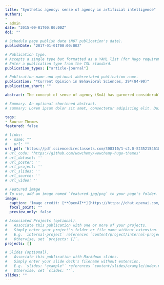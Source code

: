 ```yaml
---
title: "Synthetic agency: sense of agency in artificial intelligence"
authors:
- 
- admin
date: "2015-09-01T00:00:00Z"
doi: ""

# Schedule page publish date (NOT publication's date).
publishDate: "2017-01-01T00:00:00Z"

# Publication type.
# Accepts a single type but formatted as a YAML list (for Hugo requirements).
# Enter a publication type from the CSL standard.
publication_types: ["article-journal"]

# Publication name and optional abbreviated publication name.
publication: "*Current Opinion in Behavioral Sciences, 29*(84-90)"
publication_short: ""

abstract: The concept of sense of agency (SoA) has garnered considerable attention in human science at least in the past two decades. Coincidentally, about two decades ago, artificial intelligence (AI) research witnessed an explosion of proposed theories on agency mostly based on dynamical approaches. However, despite this early burst of enthusiasm, SoA models in AI remain limited. We review the state of AI research on SoA, seen predominantly in developmental robotics, vis-à-vis the psychology and neurocognitive treatments, and examine how AI can further achieve stronger SoA models. We posit that AI is now poised to better inform SoA given its advances on self-attribution of action–outcome effects, action selection, and Bayesian inferencing, and argue that synthetic agency has never been more compelling.

# Summary. An optional shortened abstract.
# summary: Lorem ipsum dolor sit amet, consectetur adipiscing elit. Duis posuere tellus ac convallis placerat. Proin tincidunt magna sed ex sollicitudin condimentum.

tags:
- Source Themes
featured: false

# links:
# - name: ""
#   url: ""
url_pdf: 'https://pdf.sciencedirectassets.com/308310/1-s2.0-S2352154618X00060/1-s2.0-S2352154618301700/main.pdf?X-Amz-Security-Token=IQoJb3JpZ2luX2VjEKT%2F%2F%2F%2F%2F%2F%2F%2F%2F%2FwEaCXVzLWVhc3QtMSJHMEUCIQCctHZr%2Byft4k06rkXISebeJRq%2BM71%2FYMcB%2FyJ8eiwXDAIgPOz8b17eK%2B%2B%2BmOov1srRXqt%2FnPidjfFwkS2huN9F9mEqvAUI7f%2F%2F%2F%2F%2F%2F%2F%2F%2F%2FARAFGgwwNTkwMDM1NDY4NjUiDAx5tKJ%2BSY8FZERsGCqQBQ59IHYnB2GSslJnV9ihcHOT9Y0QTGaRcwu5ow1abERV1OiCx4Af3evpJsLEqhgNFmWwC7qbzUuNpMC9UlZu3YtXBZej9M2USZJDT2N28BjAMe2Uni7QffZmWpwAoieqgZ7ApZOv84MC8rxuOjHAiaH2ZtQXi44KLVyt5FkS2AoUwZ34kU0QkQureWp0hOGjoYBpgMpQO1zYw%2BGZ%2BWgOmzg6wpyr2oYzLVVytYf7XGX0vA5HpkqqoFC3riBl0kEtvNMM15v5YKa4WMl3%2F6RlUdCwQVcxkI4TbtgsdKT37MISIjU2%2Bh%2FGebAdunJIxiI7XDqHTAKcvu0aBVMuQrw2IM5YzS9cAVHV24EeYMsTRE05FGGlsvP%2B98%2F%2BJDkP77sPzXlAMr2BkxqJDUEMVTDW7%2BPA9QF8Y5EBC%2B8kvxiiq5HQJUcm5Rc1SbJ1jZgvJ0raOcCjmHZxYdtJoI7mJI8TxCCSSd7XyXgyMdktegnkVc%2BVSkFoVZkyJbp2SltpW8bByJ%2Bze%2B0gU%2F%2Bp%2FgeFFP8KzbiVEdXYfo51Cs%2BYjbIw9xDsCqRXErVrgdzqq85E5ipItQDrN3i%2Bd3%2FKB8VoVb3l9rVu%2F64LsYpc7r7VR8msjmGLOHqwgkhnV4tMyh6KlKfpfu%2FBWsEOGP9XB4gQd8%2Bu2a8BFWGn9d%2FQwmn%2BidOu9pWlZHeb7lTBuM4GnzVTJAXxHcB7i61TOPZS1T1O1Bh7u%2F5RkH%2B%2Bmb%2FjgVjIlbuDwCK0SbxFP2mmcw3Y6SOPn8bheg37t3Yi1a1dLm5SrUxKtscV4jdAlM%2FTgADI0itripYkQ8pGPRWVGeICR99PEoQOI6874HENHXaYgjy2mUnmopj5V8NGRYFKJAQTJI0jEtGGMLuQ7aoGOrEBXBH4vcGNN2gg%2FItvjg6bL5bBuTuC7XHh%2F82xIUZq1tBNVUTodfo4f3POYJfrVPuE0Z7K%2B4ZL6dY5v%2BTAdopaeCEm4dHr0HjPrqHzR8QAdXzMuMCMqfWPLJwZiMUozRXmENFEa0I2pyWQ77xNBxTSkv2%2Brr%2Bd1NhdAKQmGa4HwabpuSYtv8mFb3WDDpYMW6u0GxL1kI7y8O1adZRiTgLKviOWi%2Fys3SQO4s7vbcjB%2BgRB&X-Amz-Algorithm=AWS4-HMAC-SHA256&X-Amz-Date=20231120T131111Z&X-Amz-SignedHeaders=host&X-Amz-Expires=300&X-Amz-Credential=ASIAQ3PHCVTYSXO76HGL%2F20231120%2Fus-east-1%2Fs3%2Faws4_request&X-Amz-Signature=e808106a856b5d1bf4d605d367640c0a382471a1de2707ad30d3dbef01ea5d6b&hash=7d77deca9dd1859dd845f8f5f0b50322a19b12ce85395288e46ff89e30bd94b7&host=68042c943591013ac2b2430a89b270f6af2c76d8dfd086a07176afe7c76c2c61&pii=S2352154618301700&tid=spdf-ae85dd81-8767-401d-99c1-81534f4794ef&sid=3f3f7e9c434a624be92b9f36da877cacd559gxrqa&type=client&tsoh=d3d3LnNjaWVuY2VkaXJlY3QuY29t&ua=101158555c570107060f&rr=8290effa4a8b8a48&cc=jp'
# url_code: 'https://github.com/wowchemy/wowchemy-hugo-themes'
# url_dataset: ''
# url_poster: ''
# url_project: ''
# url_slides: ''
# url_source: ''
# url_video: ''

# Featured image
# To use, add an image named `featured.jpg/png` to your page's folder. 
image:
  caption: 'Image credit: [**OpenAI**](https://https://chat.openai.com/auth/login)'
  focal_point: ""
  preview_only: false

# Associated Projects (optional).
#   Associate this publication with one or more of your projects.
#   Simply enter your project's folder or file name without extension.
#   E.g. `internal-project` references `content/project/internal-project/index.md`.
#   Otherwise, set `projects: []`.
projects: []

# Slides (optional).
#   Associate this publication with Markdown slides.
#   Simply enter your slide deck's filename without extension.
#   E.g. `slides: "example"` references `content/slides/example/index.md`.
#   Otherwise, set `slides: ""`.
slides: ""
---
```


<!-- {{% callout note %}}
Click the *Cite* button above to demo the feature to enable visitors to import publication metadata into their reference management software.
{{% /callout %}}

{{% callout note %}}
Create your slides in Markdown - click the *Slides* button to check out the example.
{{% /callout %}}

Add the publication's **full text** or **supplementary notes** here. You can use rich formatting such as including [code, math, and images](https://wowchemy.com/docs/content/writing-markdown-latex/). -->
